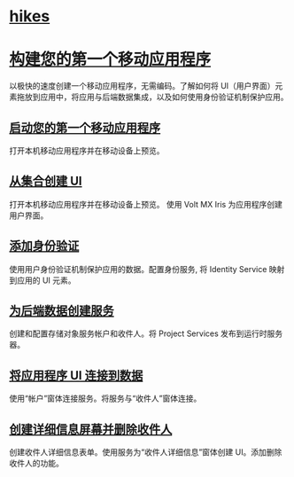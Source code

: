 # [hikes](https://opensource.hcltechsw.com/volt-mx-tutorials/hikes?lang=en-US)

# [构建您的第一个移动应用程序](https://www.hcljapan.co.jp/software/media/VoltMX/FirstStep/VoltMX-%E3%81%AF%E3%81%98%E3%82%81%E3%81%AE%E4%B8%80%E6%AD%A9-Step0.pdf)
以极快的速度创建一个移动应用程序，无需编码。了解如何将 UI（用户界面）元素拖放到应用中，将应用与后端数据集成，以及如何使用身份验证机制保护应用。

## [启动您的第一个移动应用程序](https://www.hcljapan.co.jp/software/media/VoltMX/FirstStep/VoltMX-%E3%81%AF%E3%81%98%E3%82%81%E3%81%AE%E4%B8%80%E6%AD%A9-Step1.pdf)
打开本机移动应用程序并在移动设备上预览。

## [从集合创建 UI](https://www.hcljapan.co.jp/software/media/VoltMX/FirstStep/VoltMX-%E3%81%AF%E3%81%98%E3%82%81%E3%81%AE%E4%B8%80%E6%AD%A9-Step2.pdf)
打开本机移动应用程序并在移动设备上预览。
使用 Volt MX Iris 为应用程序创建用户界面。

## [添加身份验证](https://www.hcljapan.co.jp/software/media/VoltMX/FirstStep/VoltMX-%E3%81%AF%E3%81%98%E3%82%81%E3%81%AE%E4%B8%80%E6%AD%A9-Step3.pdf)
使用用户身份验证机制保护应用的数据。配置身份服务, 将 Identity Service 映射到应用的 UI 元素。

## [为后端数据创建服务](https://www.hcljapan.co.jp/software/media/VoltMX/FirstStep/VoltMX-%E3%81%AF%E3%81%98%E3%82%81%E3%81%AE%E4%B8%80%E6%AD%A9-Step4.pdf)
创建和配置存储对象服务帐户和收件人。将 Project Services 发布到运行时服务器。

## [将应用程序 UI 连接到数据](https://www.hcljapan.co.jp/software/media/VoltMX/FirstStep/VoltMX-%E3%81%AF%E3%81%98%E3%82%81%E3%81%AE%E4%B8%80%E6%AD%A9-Step5.pdf)
使用“帐户”窗体连接服务。将服务与“收件人”窗体连接。

## [创建详细信息屏幕并删除收件人]()
创建收件人详细信息表单。使用服务为“收件人详细信息”窗体创建 UI。添加删除收件人的功能。